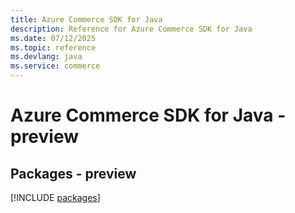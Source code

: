 ```yaml
---
title: Azure Commerce SDK for Java
description: Reference for Azure Commerce SDK for Java
ms.date: 07/12/2025
ms.topic: reference
ms.devlang: java
ms.service: commerce
---
```

# Azure Commerce SDK for Java - preview
## Packages - preview
[!INCLUDE [packages](commerce-index.md)]